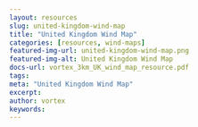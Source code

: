 ```yaml
---
layout: resources
slug: united-kingdom-wind-map
title: "United Kingdom Wind Map"
categories: [resources, wind-maps]
featured-img-url: united-kingdom-wind-map.png
featured-img-alt: United Kingdom Wind Map
docs-url: vortex_3km_UK_wind_map_resource.pdf
tags:
meta: "United Kingdom Wind Map"
excerpt: 
author: vortex
keywords: 
---
```

